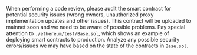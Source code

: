 When performing a code review, please audit the smart contract for potential security issues (wrong owners, unauthorized proxy implementation updates and other issues). This contract will be uploaded to mainnet soon and we need to be aware of possible problems. Pay special attention to `./ethereum/test/Base.sol`, which shows an example of deploying smart contracts to production. Analyze any possible security errors/issues we may have based on the state of the contracts in `Base.sol`.
